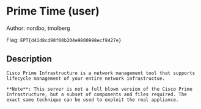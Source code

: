# Prime Time (user)
Author: nordbo, tmolberg

Flag: `EPT{d41d8cd98f00b204e9800998ecf8427e}`
## Description
```
Cisco Prime Infrastructure is a network management tool that supports lifecycle management of your entire network infrastructue. 

**Note**: This server is not a full blown version of the Cisco Prime Infrastructure, but a subset of components and files required. The exact same technique can be used to exploit the real appliance.
```

